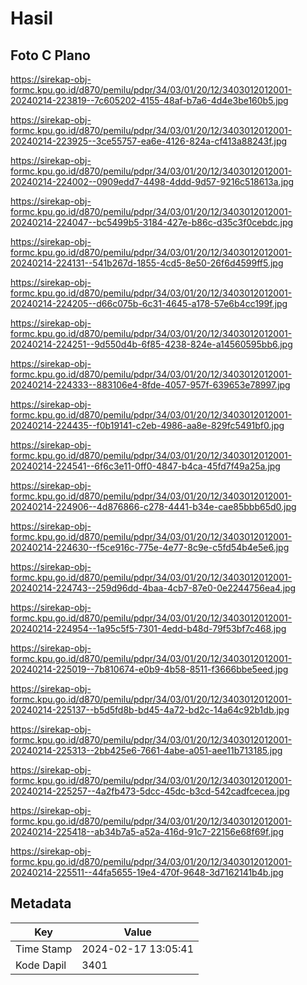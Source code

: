 # Hasil

## Foto C Plano

https://sirekap-obj-formc.kpu.go.id/d870/pemilu/pdpr/34/03/01/20/12/3403012012001-20240214-223819--7c605202-4155-48af-b7a6-4d4e3be160b5.jpg

https://sirekap-obj-formc.kpu.go.id/d870/pemilu/pdpr/34/03/01/20/12/3403012012001-20240214-223925--3ce55757-ea6e-4126-824a-cf413a88243f.jpg

https://sirekap-obj-formc.kpu.go.id/d870/pemilu/pdpr/34/03/01/20/12/3403012012001-20240214-224002--0909edd7-4498-4ddd-9d57-9216c518613a.jpg

https://sirekap-obj-formc.kpu.go.id/d870/pemilu/pdpr/34/03/01/20/12/3403012012001-20240214-224047--bc5499b5-3184-427e-b86c-d35c3f0cebdc.jpg

https://sirekap-obj-formc.kpu.go.id/d870/pemilu/pdpr/34/03/01/20/12/3403012012001-20240214-224131--541b267d-1855-4cd5-8e50-26f6d4599ff5.jpg

https://sirekap-obj-formc.kpu.go.id/d870/pemilu/pdpr/34/03/01/20/12/3403012012001-20240214-224205--d66c075b-6c31-4645-a178-57e6b4cc199f.jpg

https://sirekap-obj-formc.kpu.go.id/d870/pemilu/pdpr/34/03/01/20/12/3403012012001-20240214-224251--9d550d4b-6f85-4238-824e-a14560595bb6.jpg

https://sirekap-obj-formc.kpu.go.id/d870/pemilu/pdpr/34/03/01/20/12/3403012012001-20240214-224333--883106e4-8fde-4057-957f-639653e78997.jpg

https://sirekap-obj-formc.kpu.go.id/d870/pemilu/pdpr/34/03/01/20/12/3403012012001-20240214-224435--f0b19141-c2eb-4986-aa8e-829fc5491bf0.jpg

https://sirekap-obj-formc.kpu.go.id/d870/pemilu/pdpr/34/03/01/20/12/3403012012001-20240214-224541--6f6c3e11-0ff0-4847-b4ca-45fd7f49a25a.jpg

https://sirekap-obj-formc.kpu.go.id/d870/pemilu/pdpr/34/03/01/20/12/3403012012001-20240214-224906--4d876866-c278-4441-b34e-cae85bbb65d0.jpg

https://sirekap-obj-formc.kpu.go.id/d870/pemilu/pdpr/34/03/01/20/12/3403012012001-20240214-224630--f5ce916c-775e-4e77-8c9e-c5fd54b4e5e6.jpg

https://sirekap-obj-formc.kpu.go.id/d870/pemilu/pdpr/34/03/01/20/12/3403012012001-20240214-224743--259d96dd-4baa-4cb7-87e0-0e2244756ea4.jpg

https://sirekap-obj-formc.kpu.go.id/d870/pemilu/pdpr/34/03/01/20/12/3403012012001-20240214-224954--1a95c5f5-7301-4edd-b48d-79f53bf7c468.jpg

https://sirekap-obj-formc.kpu.go.id/d870/pemilu/pdpr/34/03/01/20/12/3403012012001-20240214-225019--7b810674-e0b9-4b58-8511-f3666bbe5eed.jpg

https://sirekap-obj-formc.kpu.go.id/d870/pemilu/pdpr/34/03/01/20/12/3403012012001-20240214-225137--b5d5fd8b-bd45-4a72-bd2c-14a64c92b1db.jpg

https://sirekap-obj-formc.kpu.go.id/d870/pemilu/pdpr/34/03/01/20/12/3403012012001-20240214-225313--2bb425e6-7661-4abe-a051-aee11b713185.jpg

https://sirekap-obj-formc.kpu.go.id/d870/pemilu/pdpr/34/03/01/20/12/3403012012001-20240214-225257--4a2fb473-5dcc-45dc-b3cd-542cadfcecea.jpg

https://sirekap-obj-formc.kpu.go.id/d870/pemilu/pdpr/34/03/01/20/12/3403012012001-20240214-225418--ab34b7a5-a52a-416d-91c7-22156e68f69f.jpg

https://sirekap-obj-formc.kpu.go.id/d870/pemilu/pdpr/34/03/01/20/12/3403012012001-20240214-225511--44fa5655-19e4-470f-9648-3d7162141b4b.jpg


## Metadata

| Key        | Value               |
| ---------- | ------------------- |
| Time Stamp | 2024-02-17 13:05:41 |
| Kode Dapil | 3401                |



